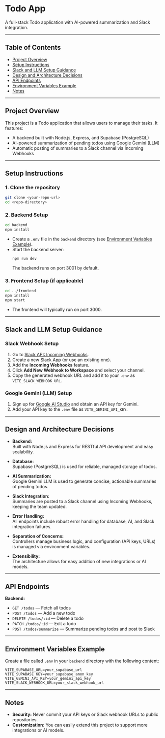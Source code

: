# Todo App

A full-stack Todo application with AI-powered summarization and Slack integration.

---

## Table of Contents

- [Project Overview](#project-overview)
- [Setup Instructions](#setup-instructions)
- [Slack and LLM Setup Guidance](#slack-and-llm-setup-guidance)
- [Design and Architecture Decisions](#design-and-architecture-decisions)
- [API Endpoints](#api-endpoints)
- [Environment Variables Example](#environment-variables-example)
- [Notes](#notes)

---

## Project Overview

This project is a Todo application that allows users to manage their tasks. It features:

- A backend built with Node.js, Express, and Supabase (PostgreSQL)
- AI-powered summarization of pending todos using Google Gemini (LLM)
- Automatic posting of summaries to a Slack channel via Incoming Webhooks

---

## Setup Instructions

### 1. Clone the repository

```bash
git clone <your-repo-url>
cd <repo-directory>
```

### 2. Backend Setup

```bash
cd backend
npm install
```

- Create a `.env` file in the `backend` directory (see [Environment Variables Example](#environment-variables-example)).
- Start the backend server:
  ```bash
  npm run dev
  ```
  The backend runs on port 3001 by default.

### 3. Frontend Setup (if applicable)

```bash
cd ../frontend
npm install
npm start
```

- The frontend will typically run on port 3000.

---

## Slack and LLM Setup Guidance

### Slack Webhook Setup

1. Go to [Slack API: Incoming Webhooks](https://api.slack.com/messaging/webhooks).
2. Create a new Slack App (or use an existing one).
3. Add the **Incoming Webhooks** feature.
4. Click **Add New Webhook to Workspace** and select your channel.
5. Copy the generated webhook URL and add it to your `.env` as `VITE_SLACK_WEBHOOK_URL`.

### Google Gemini (LLM) Setup

1. Sign up for [Google AI Studio](https://aistudio.google.com/) and obtain an API key for Gemini.
2. Add your API key to the `.env` file as `VITE_GEMINI_API_KEY`.

---

## Design and Architecture Decisions

- **Backend:**  
  Built with Node.js and Express for RESTful API development and easy scalability.

- **Database:**  
  Supabase (PostgreSQL) is used for reliable, managed storage of todos.

- **AI Summarization:**  
  Google Gemini LLM is used to generate concise, actionable summaries of pending todos.

- **Slack Integration:**  
  Summaries are posted to a Slack channel using Incoming Webhooks, keeping the team updated.

- **Error Handling:**  
  All endpoints include robust error handling for database, AI, and Slack integration failures.

- **Separation of Concerns:**  
  Controllers manage business logic, and configuration (API keys, URLs) is managed via environment variables.

- **Extensibility:**  
  The architecture allows for easy addition of new integrations or AI models.

---

## API Endpoints

**Backend:**

- `GET /todos` — Fetch all todos
- `POST /todos` — Add a new todo
- `DELETE /todos/:id` — Delete a todo
- `PATCH /todos/:id` — Edit a todo
- `POST /todos/summarize` — Summarize pending todos and post to Slack

---

## Environment Variables Example

Create a file called `.env` in your `backend` directory with the following content:

```env
VITE_SUPABASE_URL=your_supabase_url
VITE_SUPABASE_KEY=your_supabase_anon_key
VITE_GEMINI_API_KEY=your_gemini_api_key
VITE_SLACK_WEBHOOK_URL=your_slack_webhook_url
```

---

## Notes

- **Security:** Never commit your API keys or Slack webhook URLs to public repositories.
- **Customization:** You can easily extend this project to support more integrations or AI models.

